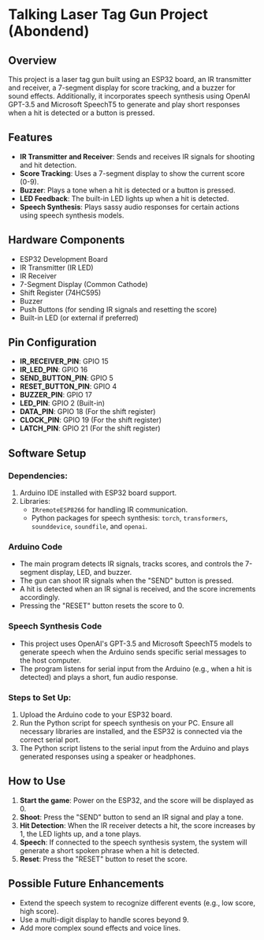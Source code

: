# Talking Laser Tag Gun Project (Abondend)

## Overview
This project is a laser tag gun built using an ESP32 board, an IR transmitter and receiver, a 7-segment display for score tracking, and a buzzer for sound effects. Additionally, it incorporates speech synthesis using OpenAI GPT-3.5 and Microsoft SpeechT5 to generate and play short responses when a hit is detected or a button is pressed. 

## Features
- **IR Transmitter and Receiver**: Sends and receives IR signals for shooting and hit detection.
- **Score Tracking**: Uses a 7-segment display to show the current score (0-9).
- **Buzzer**: Plays a tone when a hit is detected or a button is pressed.
- **LED Feedback**: The built-in LED lights up when a hit is detected.
- **Speech Synthesis**: Plays sassy audio responses for certain actions using speech synthesis models.

## Hardware Components
- ESP32 Development Board
- IR Transmitter (IR LED)
- IR Receiver
- 7-Segment Display (Common Cathode)
- Shift Register (74HC595)
- Buzzer
- Push Buttons (for sending IR signals and resetting the score)
- Built-in LED (or external if preferred)

## Pin Configuration
- **IR_RECEIVER_PIN**: GPIO 15
- **IR_LED_PIN**: GPIO 16
- **SEND_BUTTON_PIN**: GPIO 5
- **RESET_BUTTON_PIN**: GPIO 4
- **BUZZER_PIN**: GPIO 17
- **LED_PIN**: GPIO 2 (Built-in)
- **DATA_PIN**: GPIO 18 (For the shift register)
- **CLOCK_PIN**: GPIO 19 (For the shift register)
- **LATCH_PIN**: GPIO 21 (For the shift register)

## Software Setup

### Dependencies:
1. Arduino IDE installed with ESP32 board support.
2. Libraries:
   - `IRremoteESP8266` for handling IR communication.
   - Python packages for speech synthesis: `torch`, `transformers`, `sounddevice`, `soundfile`, and `openai`.

### Arduino Code

- The main program detects IR signals, tracks scores, and controls the 7-segment display, LED, and buzzer.
- The gun can shoot IR signals when the "SEND" button is pressed.
- A hit is detected when an IR signal is received, and the score increments accordingly.
- Pressing the "RESET" button resets the score to 0.

### Speech Synthesis Code
- This project uses OpenAI's GPT-3.5 and Microsoft SpeechT5 models to generate speech when the Arduino sends specific serial messages to the host computer.
- The program listens for serial input from the Arduino (e.g., when a hit is detected) and plays a short, fun audio response.

### Steps to Set Up:
1. Upload the Arduino code to your ESP32 board.
2. Run the Python script for speech synthesis on your PC. Ensure all necessary libraries are installed, and the ESP32 is connected via the correct serial port.
3. The Python script listens to the serial input from the Arduino and plays generated responses using a speaker or headphones.

## How to Use
1. **Start the game**: Power on the ESP32, and the score will be displayed as 0.
2. **Shoot**: Press the "SEND" button to send an IR signal and play a tone.
3. **Hit Detection**: When the IR receiver detects a hit, the score increases by 1, the LED lights up, and a tone plays.
4. **Speech**: If connected to the speech synthesis system, the system will generate a short spoken phrase when a hit is detected.
5. **Reset**: Press the "RESET" button to reset the score.

## Possible Future Enhancements
- Extend the speech system to recognize different events (e.g., low score, high score).
- Use a multi-digit display to handle scores beyond 9.
- Add more complex sound effects and voice lines.
